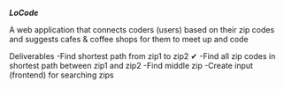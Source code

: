***LoCode***

A web application that connects coders (users) based on their zip codes 
and suggests cafes & coffee shops for them to meet up and code

Deliverables
 -Find shortest path from zip1 to zip2  ✔
 -Find all zip codes in shortest path between zip1 and zip2
 -Find middle zip
 -Create input (frontend) for searching zips
